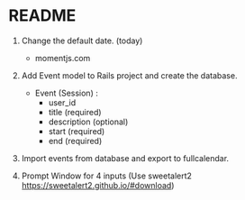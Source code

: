 # README

1. Change the default date. (today)

    - momentjs.com

2. Add Event model to Rails project and create the database.
    - Event (Session) :
        - user_id
        - title (required)
        - description (optional)
        - start (required)
        - end (required)

3. Import events from database and export to fullcalendar.


4. Prompt Window for 4 inputs
  (Use sweetalert2 https://sweetalert2.github.io/#download)
